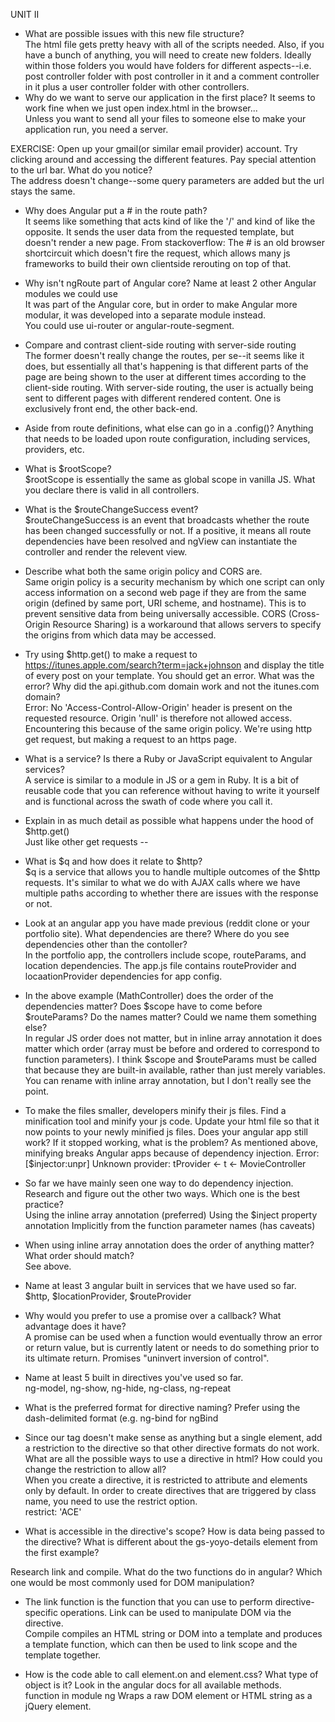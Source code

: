 UNIT II

* What are possible issues with this new file structure?  
The html file gets pretty heavy with all of the scripts needed. Also, if you have a bunch of anything, you will need to create new folders. Ideally within those folders you would have folders for different aspects--i.e. post controller folder with post controller in it and a comment controller in it plus a user controller folder with other controllers.
* Why do we want to serve our application in the first place? It seems to work fine when we just open index.html in the browser...   
Unless you want to send all your files to someone else to make your application run, you need a server.

EXERCISE: Open up your gmail(or similar email provider) account. Try clicking around and accessing the different features. Pay special attention to the url bar. What do you notice?   
The address doesn't change--some query parameters are added but the url stays the same.

* Why does Angular put a # in the route path?    
It seems like something that acts kind of like the '/' and kind of like the opposite. It sends the user data from the requested template, but doesn't render a new page. From stackoverflow: The # is an old browser shortcircuit which doesn't fire the request, which allows many js frameworks to build their own clientside rerouting on top of that.  


* Why isn't ngRoute part of Angular core? Name at least 2 other Angular modules we could use  
It was part of the Angular core, but in order to make Angular more modular, it was developed into a separate module instead.  
You could use ui-router or angular-route-segment.

* Compare and contrast client-side routing with server-side routing  
The former doesn't really change the routes, per se--it seems like it does, but essentially all that's happening is that different parts of the page are being shown to the user at different times according to the client-side routing. With server-side routing, the user is actually being sent to different pages with different rendered content. One is exclusively front end, the other back-end.

* Aside from route definitions, what else can go in a .config()? 
Anything that needs to be loaded upon route configuration, including services, providers, etc. 

* What is $rootScope?  
$rootScope is essentially the same as global scope in vanilla JS. What you declare there is valid in all controllers. 

* What is the $routeChangeSuccess event?  
$routeChangeSuccess is an event that broadcasts whether the route has been changed successfully or not. If a positive, it means all route dependencies have been resolved and ngView can instantiate the controller and render the relevent view.

* Describe what both the same origin policy and CORS are.  
Same origin policy is a security mechanism by which one script can only access information on a second web page if they are from the same origin (defined by same port, URI scheme, and hostname). This is to prevent sensitive data from being universally accessible. CORS (Cross-Origin Resource Sharing) is a workaround that allows servers to specify the origins from which data may be accessed. 

* Try using $http.get() to make a request to https://itunes.apple.com/search?term=jack+johnson and display the title of every post on your template. You should get an error. What was the error? Why did the api.github.com domain work and not the itunes.com domain?  
Error: No 'Access-Control-Allow-Origin' header is present on the requested resource. Origin 'null' is therefore not allowed access.
Encountering this because of the same origin policy. We're using http get request, but making a request to an https page.

* What is a service? Is there a Ruby or JavaScript equivalent to Angular services?  
A service is similar to a module in JS or a gem in Ruby. It is a bit of reusable code that you can reference without having to write it yourself and is functional across the swath of code where you call it.  

* Explain in as much detail as possible what happens under the hood of $http.get()  
Just like other get requests -- 

* What is $q and how does it relate to $http?   
$q is a service that allows you to handle multiple outcomes of the $http requests. It's similar to what we do with AJAX calls where we have multiple paths according to whether there are issues with the response or not.

* Look at an angular app you have made previous (reddit clone or your portfolio site). What dependencies are there? Where do you see dependencies other than the contoller?  
In the portfolio app, the controllers include scope, routeParams, and location dependencies. The app.js file contains routeProvider and locaationProvider dependencies for app config.  

* In the above example (MathController) does the order of the dependencies matter? Does $scope have to come before $routeParams? Do the names matter? Could we name them something else?  
In regular JS order does not matter, but in inline array annotation it does matter which order (array must be before and ordered to correspond to function parameters). I think $scope and $routeParams must be called that because they are built-in available, rather than just merely variables. You can rename with inline array annotation, but I don't really see the point.

* To make the files smaller, developers minify their js files. Find a minification tool and minify your js code. Update your html file so that it now points to your newly minified js files. Does your angular app still work? If it stopped working, what is the problem?  As mentioned above, minifying breaks Angular apps because of dependency injection. Error: [$injector:unpr] Unknown provider: tProvider <- t <- MovieController   

* So far we have mainly seen one way to do dependency injection. Research and figure out the other two ways.   Which one is the best practice?   
Using the inline array annotation (preferred)
Using the $inject property annotation
Implicitly from the function parameter names (has caveats)

* When using inline array annotation does the order of anything matter? What order should match?   
See above.  

* Name at least 3 angular built in services that we have used so far.  
$http, $locationProvider, $routeProvider  

* Why would you prefer to use a promise over a callback? What advantage does it have?  
A promise can be used when a function would eventually throw an error or return value, but is currently latent or needs to do something prior to its ultimate return. Promises "uninvert inversion of control".  

* Name at least 5 built in directives you've used so far.  
ng-model, ng-show, ng-hide, ng-class, ng-repeat  

* What is the preferred format for directive naming?
Prefer using the dash-delimited format (e.g. ng-bind for ngBind  

* Since our tag doesn't make sense as anything but a single element, add a restriction to the directive so that other directive formats do not work. What are all the possible ways to use a directive in html? How could you change the restriction to allow all?    
When you create a directive, it is restricted to attribute and elements only by default. In order to create directives that are triggered by class name, you need to use the restrict option.  
restrict: 'ACE'  

* What is accessible in the directive's scope? How is data being passed to the directive? What is different about the gs-yoyo-details element from the first example? 


Research link and compile. What do the two functions do in angular? Which one would be most commonly used for DOM manipulation?

* The link function is the function that you can use to perform directive-specific operations. Link can be used to manipulate DOM via the directive.  
Compile compiles an HTML string or DOM into a template and produces a template function, which can then be used to link scope and the template together.

* How is the code able to call element.on and element.css? What type of object is it? Look in the angular docs for all available methods.  
function in module ng
Wraps a raw DOM element or HTML string as a jQuery element.

